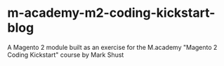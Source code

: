 # m-academy-m2-coding-kickstart-blog
A Magento 2 module built as an exercise for the M.academy "Magento 2 Coding Kickstart" course by Mark Shust
